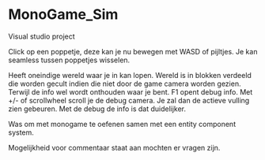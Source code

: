 # MonoGame_Sim
Visual studio project

Click op een poppetje, deze kan je nu bewegen met WASD of pijltjes.
Je kan seamless tussen poppetjes wisselen.

Heeft oneindige wereld waar je in kan lopen. Wereld is in blokken verdeeld die worden gecult indien die niet door de game camera worden gezien. Terwijl de info wel wordt onthouden waar je bent.
F1 opent debug info.
Met +/- of scrollwheel scroll je de debug camera. Je zal dan de actieve vulling zien gebeuren. Met de debug de info is dat duidelijker.

Was om met monogame te oefenen samen met een entity component system.

Mogelijkheid voor commentaar staat aan mochten er vragen zijn.
